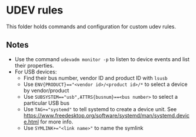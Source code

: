 # UDEV rules

This folder holds commands and configuration for custom udev rules.

## Notes

- Use the command `udevadm monitor -p` to listen to device events and list their properties.
- For USB devices:
  - Find their bus number, vendor ID and product ID with `lsusb`
  - Use `ENV{PRODUCT}=="<vendor id>/<product id>/*` to select a device by vendor/product
  - Use `SUBSYSTEM=="usb",ATTRS{busnum}==<bus number>` to select a particular USB bus
  - Use `TAG+="systemd"` to tell systemd to create a device unit. See https://www.freedesktop.org/software/systemd/man/systemd.device.html for more info.
  - Use `SYMLINK+="<link name>"` to name the symlink

